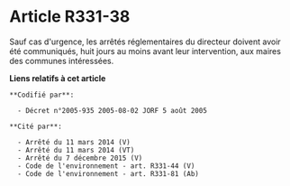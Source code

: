 # Article R331-38

Sauf cas d'urgence, les arrêtés réglementaires du directeur doivent avoir été communiqués, huit jours au moins avant leur
intervention, aux maires des communes intéressées.

**Liens relatifs à cet article**

	**Codifié par**:

	  - Décret n°2005-935 2005-08-02 JORF 5 août 2005

	**Cité par**:

	  - Arrêté du 11 mars 2014 (V)
	  - Arrêté du 11 mars 2014 (VT)
	  - Arrêté du 7 décembre 2015 (V)
	  - Code de l'environnement - art. R331-44 (V)
	  - Code de l'environnement - art. R331-81 (Ab)
